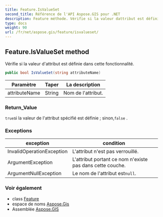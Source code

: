 ```yaml
---
title: Feature.IsValueSet
second_title: Référence de l'API Aspose.GIS pour .NET
description: Feature méthode. Vérifie si la valeur dattribut est définie dans cette fonctionnalité.
type: docs
weight: 90
url: /fr/net/aspose.gis/feature/isvalueset/
---
```

## Feature.IsValueSet method

Vérifie si la valeur d'attribut est définie dans cette fonctionnalité.

```csharp
public bool IsValueSet(string attributeName)
```

| Paramètre | Taper | La description |
| --- | --- | --- |
| attributeName | String | Nom de l'attribut. |

### Return_Value

`true`si la valeur de l'attribut spécifié est définie ; sinon,`false` .

### Exceptions

| exception | condition |
| --- | --- |
| InvalidOperationException | L'attribut n'est pas verrouillé. |
| ArgumentException | L'attribut portant ce nom n'existe pas dans cette couche. |
| ArgumentNullException | Le nom de l'attribut est`null`. |

### Voir également

* class [Feature](../)
* espace de noms [Aspose.Gis](../../feature/)
* Assemblée [Aspose.GIS](../../../)


